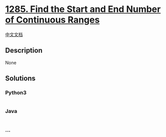 # [1285. Find the Start and End Number of Continuous Ranges](https://leetcode.com/problems/find-the-start-and-end-number-of-continuous-ranges)

[中文文档](/solution/1200-1299/1285.Find%20the%20Start%20and%20End%20Number%20of%20Continuous%20Ranges/README.md)

## Description

None

## Solutions

<!-- tabs:start -->

### **Python3**

```python

```

### **Java**

```java

```

### **...**

```

```

<!-- tabs:end -->
